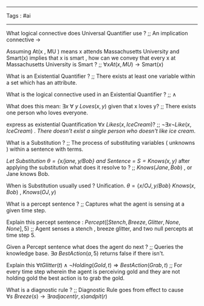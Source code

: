 ___
Tags : #ai
____

What logical connective does Universal Quantifier use ? ;; An implication connective $\rightarrow$
<!--SR:!2025-03-17,1,230-->

Assuming At(x , MU ) means x attends Massachusetts University and Smart(x) implies that x is smart , how can we convey that every x at Massachusetts University is Smart ? ;; $\forall x At(x,MU) \rightarrow \text{Smart}(x)$
<!--SR:!2025-03-19,3,250-->

What is an Existential Quantifier ? ;; There exists at least one variable within a set which has an attribute.
<!--SR:!2025-03-17,1,230-->

What is the logical connective used in an Existential Quantifier ? ;; $\wedge$
<!--SR:!2025-03-19,3,250-->

What does this mean: $\exists x \ \forall \ y \ Loves(x,y)$ given that x loves y? ;; There exists one person who loves everyone.
<!--SR:!2025-03-19,3,250-->

express as existential Quantification $\forall x \ Likes(x,IceCream)$? ;; $\neg \exists x \neg Like(x,IceCream)$ . *There doesn't exist a single person who doesn't like ice cream*.
<!--SR:!2025-03-17,1,230-->

What is a Substitution ? ;; The process of substituting variables  ( unknowns ) within a sentence with terms.
<!--SR:!2025-03-19,3,250-->

*Let Substitution $\theta = \{ x/jane , y/Bob\}$ and Sentence = $S = Knows(x , y)$* after applying the substitution what does it resolve to ? ;; $Knows( Jane , Bob )$ , or Jane knows Bob.
<!--SR:!2025-03-19,3,250-->

When is Substitution usually used ? Unification. $\theta = \{x/OJ , y/Bob\}$ $Knows(x, Bob)$ , $Knows(OJ , y )$ 

What is a percept sentence ? ;; Captures what the agent is sensing at a given time step.
<!--SR:!2025-03-17,1,230-->

Explain this percept sentence : $Percept([Stench,Breeze,Glitter,None,None], 5)$ ;; Agent senses a stench , breeze glitter, and two null percepts at time step 5.
<!--SR:!2025-03-19,3,250-->

Given a Percept sentence what does the agent do next ? ;; Queries the knowledge base. $\exists a \ BestAction(a , 5)$ returns false if there isn't.
<!--SR:!2025-03-17,1,230-->

Explain this $∀tGlitter(t)∧¬Holding(Gold,t)⇒BestAction(Grab,t)$ ;; For every time step wherein the agent is perceiving gold and they are not holding gold the best action is to grab the gold.
<!--SR:!2025-03-19,3,250-->

What is a diagnostic rule ? ;; Diagnostic Rule goes from effect to cause $\forall s \ Breeze(s) \rightarrow \exists r adjacent(r,s) and pit(r)$
<!--SR:!2025-03-17,1,230-->

  